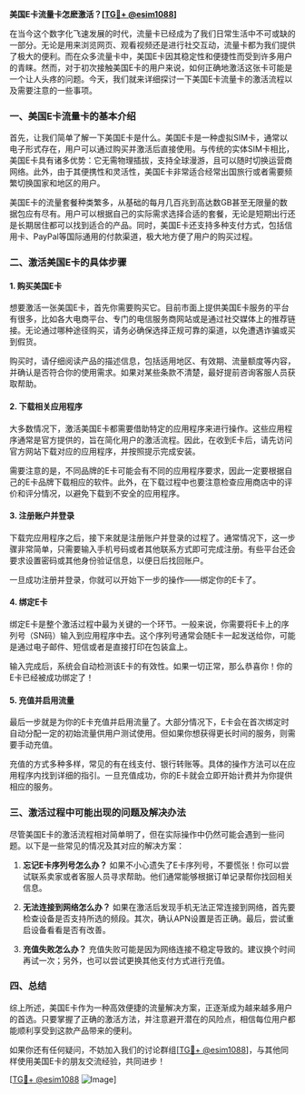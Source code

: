 **美国E卡流量卡怎麽激活？[[TG💪+ @esim1088](https://t.me/s/esim1088)]**

在当今这个数字化飞速发展的时代，流量卡已经成为了我们日常生活中不可或缺的一部分。无论是用来浏览网页、观看视频还是进行社交互动，流量卡都为我们提供了极大的便利。而在众多流量卡中，美国E卡因其稳定性和便捷性而受到许多用户的青睐。然而，对于初次接触美国E卡的用户来说，如何正确地激活这张卡可能是一个让人头疼的问题。今天，我们就来详细探讨一下美国E卡流量卡的激活流程以及需要注意的一些事项。

### 一、美国E卡流量卡的基本介绍

首先，让我们简单了解一下美国E卡是什么。美国E卡是一种虚拟SIM卡，通常以电子形式存在，用户可以通过购买并激活后直接使用。与传统的实体SIM卡相比，美国E卡具有诸多优势：它无需物理插拔，支持全球漫游，且可以随时切换运营商网络。此外，由于其便携性和灵活性，美国E卡非常适合经常出国旅行或者需要频繁切换国家和地区的用户。

美国E卡的流量套餐种类繁多，从基础的每月几百兆到高达数GB甚至无限量的数据包应有尽有。用户可以根据自己的实际需求选择合适的套餐，无论是短期出行还是长期居住都可以找到适合的产品。同时，美国E卡还支持多种支付方式，包括信用卡、PayPal等国际通用的付款渠道，极大地方便了用户的购买过程。

### 二、激活美国E卡的具体步骤

#### 1. 购买美国E卡

想要激活一张美国E卡，首先你需要购买它。目前市面上提供美国E卡服务的平台有很多，比如各大电商平台、专门的电信服务商网站或是通过社交媒体上的推荐链接。无论通过哪种途径购买，请务必确保选择正规可靠的渠道，以免遭遇诈骗或买到假货。

购买时，请仔细阅读产品的描述信息，包括适用地区、有效期、流量额度等内容，并确认是否符合你的使用需求。如果对某些条款不清楚，最好提前咨询客服人员获取帮助。

#### 2. 下载相关应用程序

大多数情况下，激活美国E卡都需要借助特定的应用程序来进行操作。这些应用程序通常是官方提供的，旨在简化用户的激活流程。因此，在收到E卡后，请先访问官方网站下载对应的应用程序，并按照提示完成安装。

需要注意的是，不同品牌的E卡可能会有不同的应用程序要求，因此一定要根据自己的E卡品牌下载相应的软件。此外，在下载过程中也要注意检查应用商店中的评价和评分情况，以避免下载到不安全的应用程序。

#### 3. 注册账户并登录

下载完应用程序之后，接下来就是注册账户并登录的过程了。通常情况下，这一步骤非常简单，只需要输入手机号码或者其他联系方式即可完成注册。有些平台还会要求设置密码或其他身份验证信息，以便日后找回账户。

一旦成功注册并登录，你就可以开始下一步的操作——绑定你的E卡了。

#### 4. 绑定E卡

绑定E卡是整个激活过程中最为关键的一个环节。一般来说，你需要将E卡上的序列号（SN码）输入到应用程序中去。这个序列号通常会随E卡一起发送给你，可能是通过电子邮件、短信或者是直接打印在包装盒上。

输入完成后，系统会自动检测该E卡的有效性。如果一切正常，那么恭喜你！你的E卡已经被成功绑定了！

#### 5. 充值并启用流量

最后一步就是为你的E卡充值并启用流量了。大部分情况下，E卡会在首次绑定时自动分配一定的初始流量供用户测试使用。但如果你想获得更长时间的服务，则需要手动充值。

充值的方式多种多样，常见的有在线支付、银行转账等。具体的操作方法可以在应用程序内找到详细的指引。一旦充值成功，你的E卡就会立即开始计费并为你提供相应的服务。

### 三、激活过程中可能出现的问题及解决办法

尽管美国E卡的激活流程相对简单明了，但在实际操作中仍然可能会遇到一些问题。以下是一些常见的情况及其对应的解决方案：

1. **忘记E卡序列号怎么办？**
   如果不小心遗失了E卡序列号，不要慌张！你可以尝试联系卖家或者客服人员寻求帮助。他们通常能够根据订单记录帮你找回相关信息。

2. **无法连接到网络怎么办？**
   如果在激活后发现手机无法正常连接到网络，首先要检查设备是否支持所选的频段。其次，确认APN设置是否正确。最后，尝试重启设备看看是否有改善。

3. **充值失败怎么办？**
   充值失败可能是因为网络连接不稳定导致的。建议换个时间再试一次；另外，也可以尝试更换其他支付方式进行充值。

### 四、总结

综上所述，美国E卡作为一种高效便捷的流量解决方案，正逐渐成为越来越多用户的首选。只要掌握了正确的激活方法，并注意避开潜在的风险点，相信每位用户都能顺利享受到这款产品带来的便利。

如果你还有任何疑问，不妨加入我们的讨论群组[[TG💪+ @esim1088](https://t.me/s/esim1088)]，与其他同样使用美国E卡的朋友交流经验，共同进步！

[[TG💪+ @esim1088](https://t.me/s/esim1088) ![Image](https://i.postimg.cc/4NQfJmqS/Snipaste-2025-05-13-00-14-12.png)]